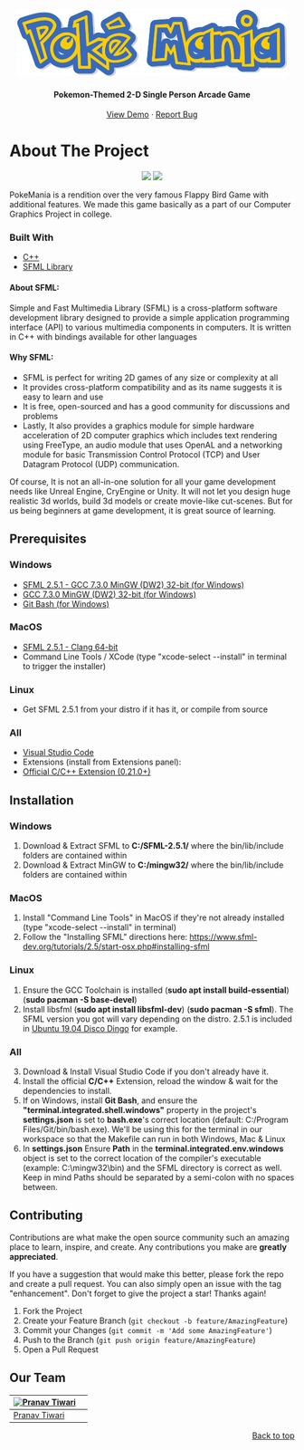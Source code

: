 <div id="top"></div>

<div align="center">
  <a>
    <img src="https://github.com/beastrun12j/PokeMania/blob/master/Game/resources/img/game-title.png" alt="Logo">
  </a>

<h4 align="center">Pokemon-Themed 2-D Single Person Arcade Game</h4>

  <p align="center">
    <a href="https://github.com/beastrun12j/PokeMania/blob/master/Demo.mp4">View Demo</a>
    ·
    <a href="https://github.com/beastrun12j/PokeMania/issues">Report Bug</a>
  </p>
</div>

# About The Project

<p align="center">
  <img src="https://user-images.githubusercontent.com/79413577/148220619-e18ae8d2-28ab-4d2a-b62b-e599982dc4eb.gif" height="420px"/>
  <img src="https://user-images.githubusercontent.com/79413577/148220652-024c65a1-b7bf-49fa-babe-9c6f3759bfba.gif" height="420px"/>
</p>

PokeMania is a rendition over the very famous Flappy Bird Game with additional features. We made this game basically as a part of our Computer Graphics Project in college.

### Built With

* [C++](https://en.cppreference.com/w/)
* [SFML Library](https://www.sfml-dev.org)

#### About SFML:

Simple and Fast Multimedia Library (SFML) is a cross-platform software development library designed to provide a simple application programming interface (API) to various multimedia components in computers. It is written in C++ with bindings available for other languages

#### Why SFML:
* SFML is perfect for writing 2D games of any size or complexity at all
* It provides cross-platform compatibility and as its name suggests it is easy to learn and use
* It is free, open-sourced and has a good community for discussions and problems
* Lastly, It also provides a graphics module for simple hardware acceleration of 2D computer graphics which includes text rendering using FreeType, an audio module that uses OpenAL and a networking module for basic Transmission Control Protocol (TCP) and User Datagram Protocol (UDP) communication.

Of course, It is not an all-in-one solution for all your game development needs like Unreal Engine, CryEngine or Unity. It will not let you design huge realistic 3d worlds, build 3d models or create movie-like cut-scenes. But for us being beginners at game development, it is great source of learning.

## Prerequisites

### Windows

- [SFML 2.5.1 - GCC 7.3.0 MinGW (DW2) 32-bit (for Windows)](https://www.sfml-dev.org/files/SFML-2.5.1-windows-gcc-7.3.0-mingw-32-bit.zip)
- [GCC 7.3.0 MinGW (DW2) 32-bit (for Windows)](https://sourceforge.net/projects/mingw-w64/files/Toolchains%20targetting%20Win32/Personal%20Builds/mingw-builds/7.3.0/threads-posix/dwarf/i686-7.3.0-release-posix-dwarf-rt_v5-rev0.7z/download)
- [Git Bash (for Windows) ](https://git-scm.com/downloads)

### MacOS

- [SFML 2.5.1 - Clang 64-bit](https://www.sfml-dev.org/files/SFML-2.5.1-macOS-clang.tar.gz)
- Command Line Tools / XCode (type "xcode-select --install" in terminal to trigger the installer)

### Linux

- Get SFML 2.5.1 from your distro if it has it, or compile from source

### All

- [Visual Studio Code](https://code.visualstudio.com/download)
- Extensions (install from Extensions panel):
- [Official C/C++ Extension (0.21.0+)](https://marketplace.visualstudio.com/items?itemName=ms-vscode.cpptools)
  
## Installation

### Windows

1. Download & Extract SFML to **C:/SFML-2.5.1/** where the bin/lib/include folders are contained within
2. Download & Extract MinGW to **C:/mingw32/** where the bin/lib/include folders are contained within

### MacOS

1. Install "Command Line Tools" in MacOS if they're not already installed (type "xcode-select --install" in terminal)
2. Follow the "Installing SFML" directions here: https://www.sfml-dev.org/tutorials/2.5/start-osx.php#installing-sfml

### Linux

1. Ensure the GCC Toolchain is installed (**sudo apt install build-essential**) (**sudo pacman -S base-devel**)
2. Install libsfml (**sudo apt install libsfml-dev**) (**sudo pacman -S sfml**). The SFML version you got will vary depending on the distro. 2.5.1 is included in [Ubuntu 19.04 Disco Dingo](http://cdimage.ubuntu.com/daily-live/current/HEADER.html) for example.

### All

3. Download & Install Visual Studio Code if you don't already have it.
4. Install the official **C/C++** Extension, reload the window & wait for the dependencies to install.
5. If on Windows, install **Git Bash**, and ensure the **"terminal.integrated.shell.windows"** property in the project's **settings.json** is set to **bash.exe**'s correct location (default: C:/Program Files/Git/bin/bash.exe). We'll be using this for the terminal in our workspace so that the Makefile can run in both Windows, Mac & Linux
6. In **settings.json** Ensure **Path** in the **terminal.integrated.env.windows** object is set to the correct location of the compiler's executable (example: C:\\mingw32\\bin) and the SFML directory is correct as well. Keep in mind Paths should be separated by a semi-colon with no spaces between.

## Contributing

Contributions are what make the open source community such an amazing place to learn, inspire, and create. Any contributions you make are **greatly appreciated**.

If you have a suggestion that would make this better, please fork the repo and create a pull request. You can also simply open an issue with the tag "enhancement".
Don't forget to give the project a star! Thanks again!

1. Fork the Project
2. Create your Feature Branch (`git checkout -b feature/AmazingFeature`)
3. Commit your Changes (`git commit -m 'Add some AmazingFeature'`)
4. Push to the Branch (`git push origin feature/AmazingFeature`)
5. Open a Pull Request

## Our Team

[![Pranav Tiwari](https://img.icons8.com/doodle/192/000000/kuroo.png)](https://github.com/beastrun12j)  | [![<Your-Name>](<Your-Image-Link>)](<Your-ID>)
---|---
[Pranav Tiwari](https://github.com/beastrun12j) | [<Your-Name>](<Your-ID>)

<p align="right"><a href="#top">Back to top</a></p
